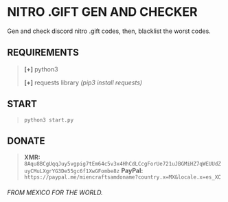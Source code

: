 # NITRO .GIFT GEN AND CHECKER
Gen and check discord nitro .gift codes, then, blacklist the worst codes.





## REQUIREMENTS
> **[+]** python3
> 
> **[+]** requests library *(pip3 install requests)*




## START
> ```python3 start.py```




## DONATE
> **XMR:** `8Aqu8BCgUqqJuy5vgpig7tEm64c5v3x4HhCdLCcgForUe721uJBGMiHZ7qWEUUdZuyCMuLXgrYG3De55gc6f1XwGFombe8z`
> **PayPal:** `https://paypal.me/miencraftsamdoname?country.x=MX&locale.x=es_XC`





###### FROM MEXICO FOR THE WORLD.
